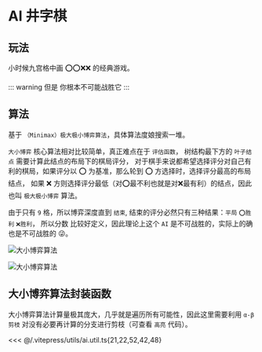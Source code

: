 <script setup>
import TicTacToe from "../.vitepress/components/games/tic-tac-toe.vue"
</script>

# AI 井字棋

## 玩法
小时候九宫格中画 ⭕⭕❌❌ 的经典游戏。

::: warning 但是
你根本不可能战胜它
:::

<TicTacToe />

## 算法

基于 `（Minimax）极大极小博弈算法`，具体算法度娘搜索一堆。

`大小博弈` 核心算法相对比较简单，真正难点在于 `评估函数`， 树结构最下方的 `叶子结点` 需要计算此结点的布局下的棋局评分，
对于棋手来说都希望选择评分对自己有利的棋局，如果评分以 ⭕ 为基准，那么轮到 ⭕ 方选择时，选择评分最高的布局结点，
如果 ❌ 方则选择评分最低（对⭕最不利也就是对❌最有利）的结点，因此也叫 `极大极小博弈` 算法。

由于只有 `9` 格，所以博弈深度直到 `结束`, 结束的评分必然只有三种结果：`平局` `⭕胜利` `❌胜利`， 所以分数
比较好定义，因此理论上这个 `AI` 是不可战胜的，实际上的确也是不可战胜的 😜。

![大小博弈算法](/tic-tac-toe/minimax.webp)

![大小博弈算法](/tic-tac-toe/p2.webp)
## 大小博弈算法封装函数

大小博弈算法计算量极其庞大，几乎就是遍历所有可能性，因此这里需要利用 
`α-β 剪枝` 对没有必要再计算的分支进行剪枝（可查看 `高亮` 代码）。


<<< @/.vitepress/utils/ai.util.ts{21,22,52,42,48}